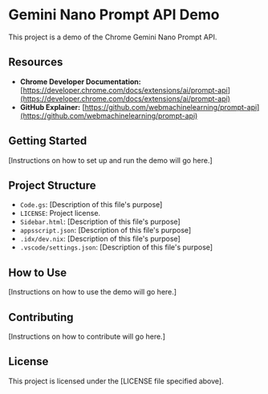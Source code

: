 # Gemini Nano Prompt API Demo

This project is a demo of the Chrome Gemini Nano Prompt API.

## Resources

* **Chrome Developer Documentation:** [https://developer.chrome.com/docs/extensions/ai/prompt-api](https://developer.chrome.com/docs/extensions/ai/prompt-api)
* **GitHub Explainer:** [https://github.com/webmachinelearning/prompt-api](https://github.com/webmachinelearning/prompt-api)

## Getting Started

[Instructions on how to set up and run the demo will go here.]

## Project Structure

* `Code.gs`: [Description of this file's purpose]
* `LICENSE`: Project license.
* `Sidebar.html`: [Description of this file's purpose]
* `appsscript.json`: [Description of this file's purpose]
* `.idx/dev.nix`: [Description of this file's purpose]
* `.vscode/settings.json`: [Description of this file's purpose]

## How to Use

[Instructions on how to use the demo will go here.]

## Contributing

[Instructions on how to contribute will go here.]

## License

This project is licensed under the [LICENSE file specified above].